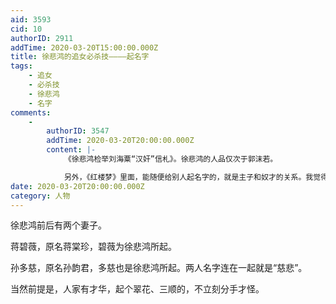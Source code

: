```yaml
---
aid: 3593
cid: 10
authorID: 2911
addTime: 2020-03-20T15:00:00.000Z
title: 徐悲鸿的追女必杀技————起名字
tags:
    - 追女
    - 必杀技
    - 徐悲鸿
    - 名字
comments:
    -
        authorID: 3547
        addTime: 2020-03-20T20:00:00.000Z
        content: |-
            《徐悲鸿检举刘海粟“汉奸”信札》。徐悲鸿的人品仅次于郭沫若。

            另外，《红楼梦》里面，能随便给别人起名字的，就是主子和奴才的关系。我觉得怎么好记，你就得叫什么名字。
date: 2020-03-20T20:00:00.000Z
category: 人物
---
```


徐悲鸿前后有两个妻子。

蒋碧薇，原名蒋棠珍，碧薇为徐悲鸿所起。

孙多慈，原名孙韵君，多慈也是徐悲鸿所起。两人名字连在一起就是“慈悲”。

当然前提是，人家有才华，起个翠花、三顺的，不立刻分手才怪。
